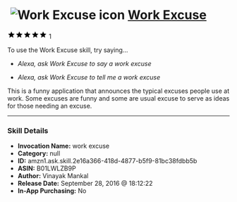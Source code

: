 # &nbsp;<img src="skill_icon" alt="Work Excuse icon" width="36"> [Work Excuse](http://alexa.amazon.com/#skills/amzn1.ask.skill.2e16a366-418d-4877-b5f9-81bc38fdbb5b)
![5 stars](../../images/ic_star_black_18dp_1x.png)![5 stars](../../images/ic_star_black_18dp_1x.png)![5 stars](../../images/ic_star_black_18dp_1x.png)![5 stars](../../images/ic_star_black_18dp_1x.png)![5 stars](../../images/ic_star_black_18dp_1x.png) 1

To use the Work Excuse skill, try saying...

* *Alexa, ask Work Excuse to say a work excuse*

* *Alexa, ask Work Excuse to tell me a work excuse*

This is a funny application that announces the typical excuses people use at work. Some excuses are funny and some are usual excuse to serve as ideas for those needing an excuse.

***

### Skill Details

* **Invocation Name:** work excuse
* **Category:** null
* **ID:** amzn1.ask.skill.2e16a366-418d-4877-b5f9-81bc38fdbb5b
* **ASIN:** B01LWLZB9P
* **Author:** Vinayak Mankal
* **Release Date:** September 28, 2016 @ 18:12:22
* **In-App Purchasing:** No
